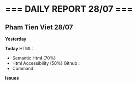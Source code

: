 # === DAILY REPORT 28/07 ===

## Pham Tien Viet 28/07

**Yesterday**

**Today**
HTML:
- Semantic Html (70%)
- Html Accessibility (50%) 
Github :
- Command

**Issues**
